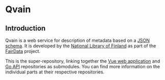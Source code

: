 # Qvain

## Introduction

Qvain is a web service for description of metadata based on a [JSON schema](http://json-schema.org/). It is developed by the [National Library of Finland](https://www.kansalliskirjasto.fi/en) as part of the [FairData](https://fairdata.fi/) project.

This is the super-repository, linking together the [Vue web application](https://github.com/NatLibFi/qvain-js/) and [Go API](https://github.com/NatLibFi/qvain-api/) repositories as submodules. You can find more information on the individual parts at their respective repositories.
